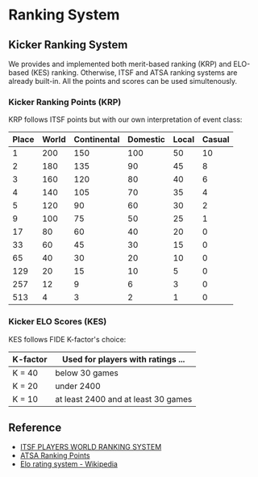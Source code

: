 # Ranking System

## Kicker Ranking System

We provides and implemented both merit-based ranking (KRP) and ELO-based (KES) ranking.
Otherwise, ITSF and ATSA ranking systems are already built-in.
All the points and scores can be used simultenously.

### Kicker Ranking Points (KRP)

KRP follows ITSF points but with our own interpretation of event class:

| Place | World | Continental | Domestic | Local | Casual |
| ----- | ----- | ----------- | -------- | ----- | ------ |
| 1     | 200   | 150         | 100      | 50    | 10     |
| 2     | 180   | 135         | 90       | 45    | 8      |
| 3     | 160   | 120         | 80       | 40    | 6      |
| 4     | 140   | 105         | 70       | 35    | 4      |
| 5     | 120   | 90          | 60       | 30    | 2      |
| 9     | 100   | 75          | 50       | 25    | 1      |
| 17    | 80    | 60          | 40       | 20    | 0      |
| 33    | 60    | 45          | 30       | 15    | 0      |
| 65    | 40    | 30          | 20       | 10    | 0      |
| 129   | 20    | 15          | 10       | 5     | 0      |
| 257   | 12    | 9           | 6        | 3     | 0      |
| 513   | 4     | 3           | 2        | 1     | 0      |

### Kicker ELO Scores (KES)

KES follows FIDE K-factor's choice:

| K-factor | Used for players with ratings ...   |
| -------- | ----------------------------------- |
| K = 40   | below 30 games                      |
| K = 20   | under 2400                          |
| K = 10   | at least 2400 and at least 30 games |

## Reference

- [ITSF PLAYERS WORLD RANKING SYSTEM](https://www.tablesoccer.org/rules/documents/ITSF_Player_Ranking_System.pdf)
- [ATSA Ranking Points](https://asiatablesoccer.glide.page/dl/Players/s/255ce0)
- [Elo rating system - Wikipedia](https://en.wikipedia.org/wiki/Elo_rating_system)
